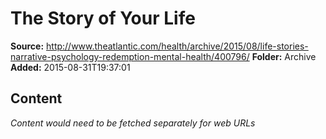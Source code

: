 # The Story of Your Life

**Source:** http://www.theatlantic.com/health/archive/2015/08/life-stories-narrative-psychology-redemption-mental-health/400796/
**Folder:** Archive
**Added:** 2015-08-31T19:37:01




## Content
*Content would need to be fetched separately for web URLs*
